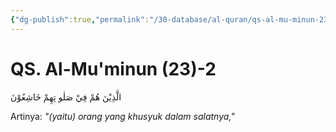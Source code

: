 ```yaml
---
{"dg-publish":true,"permalink":"/30-database/al-quran/qs-al-mu-minun-23-2/"}
---
```



# QS. Al-Mu'minun (23)-2
 الَّذِيْنَ هُمْ فِيْ صَلٰو تِهِمْ خَاشِعُوْنَ

Artinya: *"(yaitu) orang yang khusyuk dalam salatnya,"*
